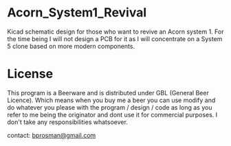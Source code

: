 # Acorn_System1_Revival
Kicad schematic design for those who want to revive an Acorn system 1. For the time being I will not design a PCB for it as I will concentrate on a System 5 clone based on more modern components.

# License
This program is a Beerware and is distributed under GBL (General Beer Licence). Which means when you buy me a beer you can use modify and do whatever you please with the program / design / code as long as you refer to me being the originator and dont use it for commercial purposes. I don't take any responsibilities whatsoever.

contact: bprosman@gmail.com
